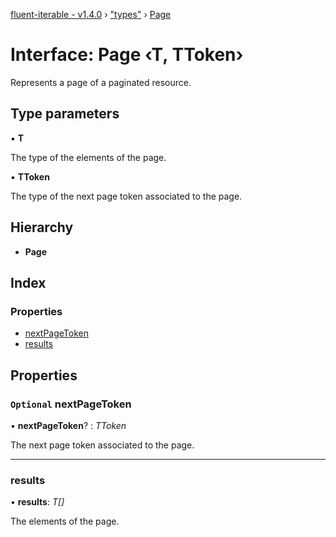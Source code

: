 [fluent-iterable - v1.4.0](../README.md) › ["types"](../modules/_types_.md) › [Page](_types_.page.md)

# Interface: Page ‹**T, TToken**›

Represents a page of a paginated resource.

## Type parameters

▪ **T**

The type of the elements of the page.

▪ **TToken**

The type of the next page token associated to the page.

## Hierarchy

* **Page**

## Index

### Properties

* [nextPageToken](_types_.page.md#optional-nextpagetoken)
* [results](_types_.page.md#results)

## Properties

### `Optional` nextPageToken

• **nextPageToken**? : *TToken*

The next page token associated to the page.

___

###  results

• **results**: *T[]*

The elements of the page.
